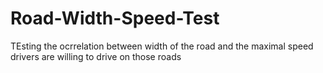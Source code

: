 # Road-Width-Speed-Test
TEsting the ocrrelation between width of the road and the maximal speed drivers are willing to drive on those roads
